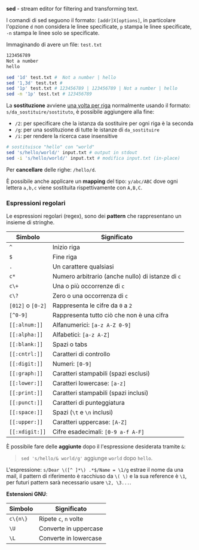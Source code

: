 **sed** - stream editor for filtering and transforming text.

I comandi di sed seguono il formato: `[addr]X[options]`, in particolare l'opzione `d` non considera le linee specificate, `p` stampa le linee specificate, `-n` stampa le linee solo se specificate.

Immaginando di avere un file: `test.txt`
```txt
123456789
Not a number
hello
```

```bash
sed '1d' test.txt #  Not a number | hello
sed '1,3d' test.txt # 
sed '1p' test.txt # 123456789 | 123456789 | Not a number | hello
sed -n '1p' test.txt # 123456789
```

La **sostituzione** avviene <u>una volta per riga</u> normalmente usando il formato: 
`s/da_sostituire/sostituto`, è possibile aggiungere alla fine:
- `/2`: per specificare che la istanza da sostituire per ogni riga è la seconda
- `/g`: per una sostituzione di tutte le istanze di `da_sostituire`
- `/i`: per rendere la ricerca case insensitive
```bash
# sostituisce "hello" con "world"
sed 's/hello/world/' input.txt # output in stdout
sed -i 's/hello/world/' input.txt # modifica input.txt (in-place)
```

Per **cancellare** delle righe: `/hello/d`.

È possibile anche applicare un **mapping** del tipo: `y/abc/ABC` dove ogni lettera `a,b,c` viene sostituita rispettivamente con `A,B,C`.

### Espressioni regolari
Le espressioni regolari (regex), sono dei **pattern** che rappresentano un insieme di stringhe.

| Simbolo           | Significato                                       |
| ----------------- | ------------------------------------------------- |
| `^`               | Inizio riga                                       |
| `$`               | Fine riga                                         |
| `.`               | Un carattere qualsiasi                            |
| `c*`              | Numero arbitrario (anche nullo) di istanze di `c` |
| `c\+`             | Una o più occorrenze di `c`                       |
| `c\?`             | Zero o una occorrenza di `c`                      |
| `[012]` o `[0-2]` | Rappresenta le cifre da `0` a `2`                 |
| `[^0-9]`          | Rappresenta tutto ciò che non è una cifra         |
| `[[:alnum:]]`     | Alfanumerici: `[a-z A-Z 0-9]`                     |
| `[[:alpha:]]`     | Alfabetici: `[a-z A-Z]`                           |
| `[[:blank:]]`     | Spazi o tabs                                      |
| `[[:cntrl:]]`     | Caratteri di controllo                            |
| `[[:digit:]]`     | Numeri: `[0-9]`                                   |
| `[[:graph:]]`     | Caratteri stampabili (spazi esclusi)              |
| `[[:lower:]]`     | Caratteri lowercase: `[a-z]`                      |
| `[[:print:]]`     | Caratteri stampabili (spazi inclusi)              |
| `[[:punct:]]`     | Caratteri di punteggiatura                        |
| `[[:space:]]`     | Spazi (`\t` e `\n` inclusi)                       |
| `[[:upper:]]`     | Caratteri uppercase: `[A-Z]`                      |
| `[[:xdigit:]]`    | Cifre esadecimali: `[0-9 a-f A-F]`                |
È possibile fare delle **aggiunte** dopo il l'espressione desiderata tramite `&`:
>`sed 's/hello/& world/g'` aggiunge `world` dopo `hello`.

L'espressione: `s/Dear \([^ ]*\) .*$/Name = \1/g` estrae il nome da una mail, il pattern di riferimento è racchiuso da `\( \)` e la sua reference è `\1`, per futuri pattern sarà necessario usare `\2, \3...`.

**Estensioni GNU**:

| Simbolo  | Significato           |
| -------- | --------------------- |
| `c\{n\}` | Ripete `c`, `n` volte |
| `\U`     | Converte in uppercase |
| `\L`     | Converte in lowercase |

